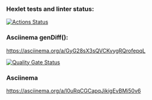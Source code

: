 ### Hexlet tests and linter status:
[![Actions Status](https://github.com/Jackson-JS88/frontend-project-46/actions/workflows/hexlet-check.yml/badge.svg)](https://github.com/Jackson-JS88/frontend-project-46/actions)

### Asciinema  genDiff():
https://asciinema.org/a/GyG28sX3sQVCKvygRQrofepqL

[![Quality Gate Status](https://sonarcloud.io/api/project_badges/measure?project=Jackson-JS88_frontend-project-46&metric=alert_status)](https://sonarcloud.io/summary/new_code?id=Jackson-JS88_frontend-project-46)

### Asciinema
https://asciinema.org/a/l0uRqCGCapqJikigEvBMi50v6